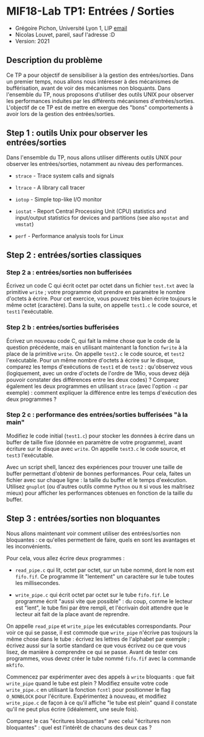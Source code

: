 # MIF18-Lab TP1: Entrées / Sorties

  * Grégoire Pichon, Université Lyon 1, LIP [email](mailto:gregoire.pichon@univ-lyon1.fr)
  * Nicolas Louvet, pareil, sauf l'adresse :D
  * Version: 2021

## Description du problème

Ce TP a pour objectif de sensibiliser à la gestion des entrées/sorties. Dans un premier temps, nous allons nous intéresser à des mécanismes de bufférisation, avant de voir des mécanismes non bloquants. Dans l'ensemble du TP, nous proposons d'utiliser des outils UNIX pour observer les performances induites par les différents mécanismes d'entrées/sorties. L'objectif de ce TP est de mettre en exergue des "bons" comportements à avoir lors de la gestion des entrées/sorties.

## Step 1 : outils Unix pour observer les entrées/sorties

Dans l'ensemble du TP, nous allons utiliser différents outils UNIX pour observer les entrées/sorties, notamment au niveau des performances.

* `strace` - Trace system calls and signals

* `ltrace` - A library call tracer

* `iotop` - Simple top-like I/O monitor

* `iostat` - Report Central Processing Unit (CPU) statistics and input/output statistics for devices and partitions (see also `mpstat` and `vmstat`)

* `perf` - Performance analysis tools for Linux

## Step 2 : entrées/sorties classiques

### Step 2 a : entrées/sorties non bufferisées

Écrivez un code C qui écrit octet par octet dans un fichier `test.txt` avec la primitive `write` ; votre programme doit prendre en paramètre le nombre d'octets à écrire. Pour cet exercice, vous pouvez très bien écrire toujours le même octet (caractère). Dans la suite, on appelle `test1.c` le code source, et `test1` l'exécutable.

### Step 2 b : entrées/sorties bufferisées

Écrivez un nouveau code C, qui fait la même chose que le code de la question précédente, mais en utilisant maintenant la fonction `fwrite` à la place de la primitive `write`. On appelle `test2.c` le code source, et `test2` l'exécutable. Pour un même nombre d'octets à écrire sur le disque, comparez les temps d'exécutions de `test1` et de `test2` : qu'observez vous (logiquement, avec un ordre d'octets de l'ordre de 1Mio, vous devez déjà pouvoir constater des différences entre les deux codes) ?
Comparez également les deux programmes en utilisant `strace` (avec l'option `-c` par exemple) : comment expliquer la différence entre les temps d'exécution des deux
programmes ?

### Step 2 c : performance des entrées/sorties bufferisées "à la main"

Modifiez le code initial (`test1.c`) pour stocker les données à écrire dans un buffer de taille fixe (donnée en paramètre de votre programme), avant
écriture sur le disque avec `write`. On appelle `test3.c` le code source, et `test3` l'exécutable.

Avec un script shell, lancez des expériences pour trouver une taille de buffer permettant d'obtenir de bonnes performances. Pour cela, faites un fichier avec sur chaque ligne : la taille du buffer et le temps d'exécution. Utilisez `gnuplot` (ou d'autres outils comme `Python` ou `R` si vous les maîtrisez mieux) pour afficher les performances obtenues en fonction de la taille du buffer.

## Step 3 : entrées/sorties non bloquantes

Nous allons maintenant voir comment utiliser des entrées/sorties non bloquantes : ce qu'elles permettent de faire, quels en sont les avantages et les inconvénients.

Pour cela, vous allez écrire deux programmes :

* `read_pipe.c` qui lit, octet par octet, sur un tube nommé, dont le nom est `fifo.fif`. Ce programme lit "lentement" un caractère sur le tube toutes les millisecondes.

* `write_pipe.c` qui écrit octet par octet sur le tube `fifo.fif`. Le programme écrit "aussi vite que possible" : du coup, comme le lecteur est "lent", le tube fini par être rempli, et l'écrivain doit attendre que le lecteur ait fait de la place avant de reprendre.

On appelle `read_pipe` et `write_pipe` les exécutables correspondants. Pour voir ce qui se passe, il est commode que `write_pipe` n'écrive pas toujours la même chose dans le tube : écrivez les lettres de l'alphabet par exemple ; écrivez aussi sur la sortie standard ce que vous écrivez ou ce que vous lisez, de manière à comprendre ce qui se passe. Avant de tester ces programmes, vous devez créer le tube nommé `fifo.fif` avec la commande `mkfifo`.

Commencez par expérimenter avec des appels à `write` bloquants : que fait `write_pipe` quand le tube est plein ? Modifiez ensuite votre code `write_pipe.c` en utilisant la fonction `fcntl` pour positionner le flag `O_NONBLOCK` pour l'écriture. Expérimentez à nouveau, et modifiez `write_pipe.c` de façon à ce qu'il affiche "le tube est plein" quand il constate qu'il ne peut plus écrire (idéalement, une seule fois).

Comparez le cas "écritures bloquantes" avec celui "écritures non bloquantes" : quel est l'intérêt de chacuns des deux cas ?

